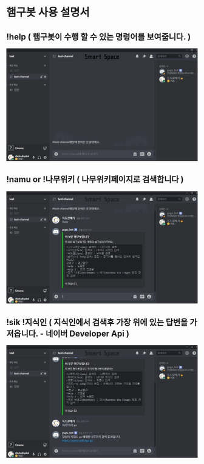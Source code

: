 # 햄구봇 사용 설명서

## !help ( 햄구봇이 수행 할 수 있는 명령어를 보여줍니다. )
<img src="/github/help.gif" title="Help_GIF" alt="Help_GIF"></img><br/>
## !namu or !나무위키 ( 나무위키페이지로 검색합니다 )
<img src="/github/namuwiki.gif" title="Namuwiki_GIF" alt="Namuwiki_GIF"></img><br/>
## !sik !지식인 ( 지식인에서 검색후 가장 위에 있는 답변을 가져옵니다. - 네이버 Developer Api )
<img src="/github/sik.gif" title="sik_GIF" alt="sik_GIF"></img><br/>
